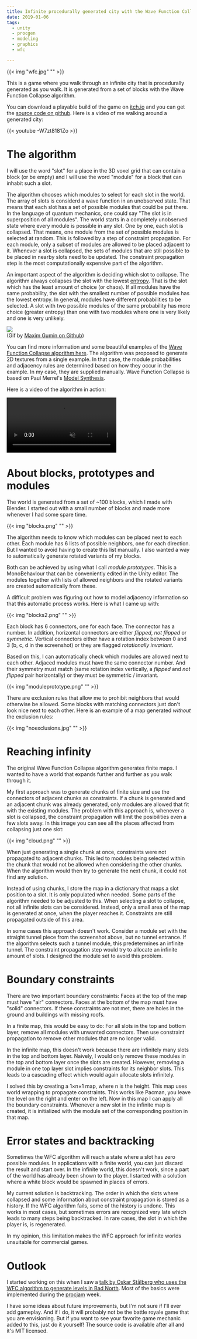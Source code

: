 ```yaml
---
title: Infinite procedurally generated city with the Wave Function Collapse algorithm
date: 2019-01-06
tags:
  - unity
  - procgen
  - modeling
  - graphics 
  - wfc

---
```


{{< img "wfc.jpg" "" >}}

This is a game where you walk through an infinite city that is procedurally generated as you walk.
It is generated from a set of blocks with the Wave Function Collapse algorithm. <!--more-->

You can download a playable build of the game on [itch.io](https://marian42.itch.io/wfc) and you can get the [source code on github](https://github.com/marian42/wavefunctioncollapse).
Here is a video of me walking around a generated city:

{{< youtube -W7zt8181Zo >}}

# The algorithm

I will use the word "slot" for a place in the 3D voxel grid that can contain a block (or be empty) and I will use the word "module" for a block that can inhabit such a slot.

The algorithm chooses which modules to select for each slot in the world.
The array of slots is considerd a wave function in an unobserved state.
That means that each slot has a set of possible modules that could be put there.
In the language of quantum mechanics, one could say "The slot is in superposition of all modules".
The world starts in a completely unobserved state where every module is possible in any slot.
One by one, each slot is collapsed.
That means, one module from the set of possible modules is selected at random.
This is followed by a step of constraint propagation.
For each module, only a subset of modules are allowed to be placed adjacent to it.
Whenever a slot is collapsed, the sets of modules that are still possible to be placed in nearby slots need to be updated.
The constraint propagation step is the most computationally expensive part of the algorithm.

An important aspect of the algorithm is deciding which slot to collapse.
The algorithm always collapses the slot with the lowest [entropy](https://en.wikipedia.org/wiki/Entropy_(information_theory)).
That is the slot which has the least amount of choice (or chaos).
If all modules have the same probability, the slot with the smallest number of possible modules has the lowest entropy.
In general, modules have different probabilities to be selected.
A slot with two possible modules of the same probability has more choice (greater entropy) than one with two modules where one is very likely and one is very unlikely.

![](https://camo.githubusercontent.com/dc39c61e02aa67abd0f923628cf241120d14f517/687474703a2f2f692e696d6775722e636f6d2f734e75425653722e676966)  
(Gif by [Maxim Gumin on Github](https://github.com/mxgmn))

You can find more information and some beautiful examples of the [Wave Function Collapse algorithm here](https://github.com/mxgmn/WaveFunctionCollapse).
The algorithm was proposed to generate 2D textures from a single example.
In that case, the module probabilities and adjacency rules are determined based on how they occur in the example.
In my case, they are supplied manually.
Wave Function Collapse is based on Paul Merrel's [Model Synthesis](https://paulmerrell.org/model-synthesis/).

Here is a video of the algorithm in action:

<video autoplay loop muted src="/article/wfc/wfc.mp4" type="video/mp4"></video>

# About blocks, prototypes and modules

The world is generated from a set of ~100 blocks, which I made with Blender.
I started out with a small number of blocks and made more whenever I had some spare time.

{{< img "blocks.png" "" >}}

The algorithm needs to know which modules can be placed next to each other.
Each module has 6 lists of possible neighbors, one for each direction.
But I wanted to avoid having to create this list manually.
I also wanted a way to automatically generate rotated variants of my blocks.

Both can be achieved by using what I call *module prototypes*.
This is a MonoBehaviour that can be conveniently edited in the Unity editor.
The modules together with lists of allowed neighbors and the rotated variants are created automatically from these.

A difficult problem was figuring out how to model adjacency information so that this automatic process works.
Here is what I came up with:

{{< img "blocks2.png" "" >}}

Each block has 6 connectors, one for each face.
The connector has a number.
In addition, horizontal connectors are either *flipped*, *not flipped* or *symmetric*.
Vertical connectors either have a rotation index between 0 and 3 (b, c, d in the screenshot) or they are flagged *rotationally invariant*.

Based on this, I can automatically check which modules are allowed next to each other.
Adjaced modules must have the same connector number.
And their symmetry must match (same rotation index vertically, a *flipped* and *not flipped* pair horizontally) or they must be symmetric / invariant.

{{< img "moduleprototype.png" "" >}}

There are exclusion rules that allow me to prohibit neighbors that would otherwise be allowed.
Some blocks with matching connectors just don't look nice next to each other.
Here is an example of a map generated *without* the exclusion rules:

{{< img "noexclusions.jpg" "" >}}

# Reaching infinity

The original Wave Function Collapse algorithm generates finite maps.
I wanted to have a world that expands further and further as you walk through it.

My first approach was to generate chunks of finite size and use the connectors of adjacent chunks as constraints.
If a chunk is generated and an adjacent chunk was already generated, only modules are allowed that fit with the existing modules.
The problem with this approach is, whenever a slot is collapsed, the constraint propagation will limit the posibilities even a few slots away.
In this image you can see all the places affected from collapsing just one slot:

{{< img "cloud.png" "" >}}

When just generating a single chunk at once, constraints were not propagated to adjacent chunks.
This led to modules being selected within the chunk that would not be allowed when considering the other chunks.
When the algorithm would then try to generate the next chunk, it could not find any solution.

Instead of using chunks, I store the map in a dictionary that maps a slot position to a slot.
It is only populated when needed.
Some parts of the algorithm needed to be adjusted to this.
When selecting a slot to collapse, not all infinite slots can be considered.
Instead, only a small area of the map is generated at once, when the player reaches it.
Constraints are still propagated outside of this area.

In some cases this approach doesn't work.
Consider a module set with the straight tunnel piece from the screenshot above, but no tunnel entrance.
If the algorithm selects such a tunnel module, this predetermines an infinite tunnel.
The constraint propagation step would try to allocate an infinite amount of slots.
I designed the module set to avoid this problem.

# Boundary constraints

There are two important boundary constraints:
Faces at the top of the map must have "air" connectors.
Faces at the bottom of the map must have "solid" connectors.
If these constraints are not met, there are holes in the ground and buildings with missing roofs.

In a finite map, this would be easy to do:
For all slots in the top and bottom layer, remove all modules with unwanted connectors.
Then use constraint propagation to remove other modules that are no longer valid.

In the infinite map, this doesn't work because there are infinitely many slots in the top and bottom layer.
Naively, I would only remove these modules in the top and bottom layer once the slots are created.
However, removing a module in one top layer slot implies constraints for its neighbor slots.
This leads to a cascading effect which would again allocate slots infinitely.

I solved this by creating a 1×n×1 map, where n is the height.
This map uses world wrapping to propagate constraints.
This works like Pacman, you leave the level on the right and enter on the left.
Now in this map I can apply all the boundary constraints.
Whenever a new slot in the infinite map is created, it is initialized with the module set of the corresponding position in that map.

# Error states and backtracking

Sometimes the WFC algorithm will reach a state where a slot has zero possible modules.
In applications with a finite world, you can just discard the result and start over.
In the infinite world, this doesn't work, since a part of the world has already been shown to the player.
I started with a solution where a white block would be spawned in places of errors.

My current solution is backtracking.
The order in which the slots where collapsed and some information about constraint propagation is stored as a history.
If the WFC algorithm fails, some of the history is undone.
This works in most cases, but sometimes errors are recognized very late which leads to many steps being backtracked.
In rare cases, the slot in which the player is, is regenerated.

In my opinion, this limitation makes the WFC approach for infinite worlds unsuitable for commercial games.

# Outlook

I started working on this when I saw a [talk by Oskar Stålberg who uses the WFC algorithm to generate levels in Bad North](https://www.youtube.com/watch?v=0bcZb-SsnrA).
Most of the basics were implemented during the [procjam](http://www.procjam.com/) week.

I have some ideas about future improvements, but I'm not sure if I'll ever add gameplay.
And if I do, it will probably not be the battle royale game that you are envisioning.
But if you want to see your favorite game mechanic added to this, just do it yourself!
The source code is available after all and it's MIT licensed.
